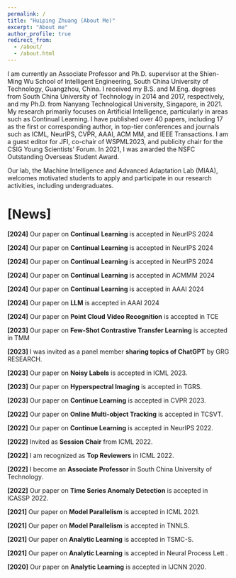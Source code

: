 ```yaml
---
permalink: /
title: "Huiping Zhuang (About Me)"
excerpt: "About me"
author_profile: true
redirect_from: 
  - /about/
  - /about.html
---
```


I am currently an Associate Professor and Ph.D. supervisor at the Shien-Ming Wu School of Intelligent Engineering, South China University of Technology, Guangzhou, China. I received my B.S. and M.Eng. degrees from South China University of Technology in 2014 and 2017, respectively, and my Ph.D. from Nanyang Technological University, Singapore, in 2021. My research primarily focuses on Artificial Intelligence, particularly in areas such as Continual Learning. I have published over 40 papers, including 17 as the first or corresponding author, in top-tier conferences and journals such as ICML, NeurIPS, CVPR, AAAI, ACM MM, and IEEE Transactions. I am a guest editor for JFI, co-chair of WSPML2023, and publicity chair for the CSIG Young Scientists' Forum. In 2021, I was awarded the NSFC Outstanding Overseas Student Award.

Our lab, the Machine Intelligence and Advanced Adaptation Lab (MIAA), welcomes motivated students to apply and participate in our research activities, including undergraduates.


[News]
======
**[2024]** Our paper on __Continual Learning__ is accepted in NeurIPS 2024

**[2024]** Our paper on __Continual Learning__ is accepted in NeurIPS 2024

**[2024]** Our paper on __Continual Learning__ is accepted in NeurIPS 2024

**[2024]** Our paper on __Continual Learning__ is accepted in ACMMM 2024

**[2024]** Our paper on __Continual Learning__ is accepted in AAAI 2024

**[2024]** Our paper on __LLM__ is accepted in AAAI 2024

**[2024]** Our paper on __Point Cloud Video Recognition__ is accepted in TCE

**[2023]** Our paper on __Few-Shot Contrastive Transfer Learning__ is accepted in TMM

**[2023]** I was invited as a panel member __sharing topics of ChatGPT__  by GRG RESEARCH.

**[2023]** Our paper on __Noisy Labels__ is accepted in ICML 2023.

**[2023]** Our paper on __Hyperspectral Imaging__ is accepted in TGRS.

**[2023]** Our paper on __Continue Learning__ is accepted in CVPR 2023.

**[2022]** Our paper on __Online Multi-object Tracking__ is accepted in TCSVT.

**[2022]** Our paper on __Continue Learning__ is accepted in NeurIPS 2022.

**[2022]** Invited as __Session Chair__ from ICML 2022.

**[2022]** I am recognized as __Top Reviewers__ in ICML 2022.

**[2022]** I become an __Associate Professor__ in South China University of Technology.

**[2022]** Our paper on __Time Series Anomaly Detection__ is accepted in ICASSP 2022.

**[2021]** Our paper on __Model Parallelism__ is accepted in ICML 2021.

**[2021]** Our paper on __Model Parallelism__ is accepted in TNNLS.

**[2021]** Our paper on __Analytic Learning__ is accepted in TSMC-S.

**[2021]** Our paper on __Analytic Learning__ is accepted in Neural Process Lett .

**[2020]** Our paper on __Analytic Learning__ is accepted in IJCNN 2020.


